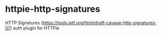 # httpie-http-signatures
 HTTP Signatures (https://tools.ietf.org/html/draft-cavage-http-signatures-07) auth plugin for HTTPie 
